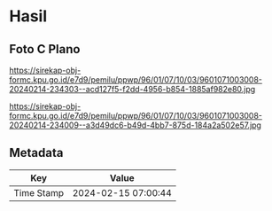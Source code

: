 # Hasil

## Foto C Plano

https://sirekap-obj-formc.kpu.go.id/e7d9/pemilu/ppwp/96/01/07/10/03/9601071003008-20240214-234303--acd127f5-f2dd-4956-b854-1885af982e80.jpg

https://sirekap-obj-formc.kpu.go.id/e7d9/pemilu/ppwp/96/01/07/10/03/9601071003008-20240214-234009--a3d49dc6-b49d-4bb7-875d-184a2a502e57.jpg


## Metadata

| Key        | Value               |
| ---------- | ------------------- |
| Time Stamp | 2024-02-15 07:00:44 |



